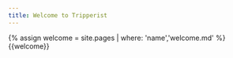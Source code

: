 ```yaml
---
title: Welcome to Tripperist
---
```


{% assign welcome = site.pages | where: 'name','welcome.md' %}
{{welcome}}
